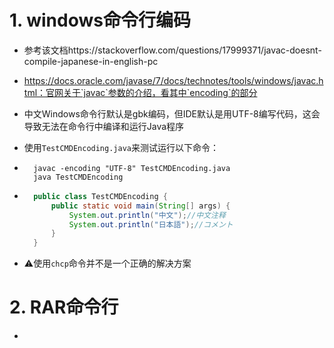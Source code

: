 # 1. windows命令行编码

- 参考该文档https://stackoverflow.com/questions/17999371/javac-doesnt-compile-japanese-in-english-pc

- https://docs.oracle.com/javase/7/docs/technotes/tools/windows/javac.html：官网关于`javac`参数的介绍，看其中`encoding`的部分

- 中文Windows命令行默认是gbk编码，但IDE默认是用UTF-8编写代码，这会导致无法在命令行中编译和运行Java程序

- 使用`TestCMDEncoding.java`来测试运行以下命令：

- ```shell
    javac -encoding "UTF-8" TestCMDEncoding.java
    java TestCMDEncoding
    ```

- ```java
    public class TestCMDEncoding {
        public static void main(String[] args) {
            System.out.println("中文");//中文注释
            System.out.println("日本語");//コメント
        }
    }
    ```

- :warning:使用`chcp`命令并不是一个正确的解决方案





# 2. RAR命令行

- 